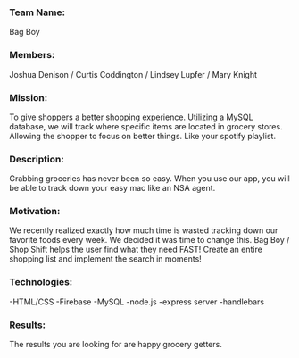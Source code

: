 <H3>Team Name:</H3>
Bag Boy

<H3>Members:</H3>
Joshua Denison / Curtis Coddington / Lindsey Lupfer / Mary Knight 

<H3>Mission:</H3>
To give shoppers a better shopping experience.  Utilizing a MySQL database, we will track where specific items are located in grocery stores.
Allowing the shopper to focus on better things.  Like your spotify playlist.

<H3>Description:</H3>
Grabbing groceries has never been so easy.  When you use our app, you will be able to track down your easy mac like an NSA agent.

<H3>Motivation:</H3>
We recently realized exactly how much time is wasted tracking down our favorite foods every week.  We decided it was time to change this. 
Bag Boy / Shop Shift helps the user find what they need FAST!  Create an entire shopping list and implement the search in moments!

<H3>Technologies:</H3>
-HTML/CSS
-Firebase
-MySQL
-node.js
-express server
-handlebars

<H3>Results:</H3>

The results you are looking for are happy grocery getters.
